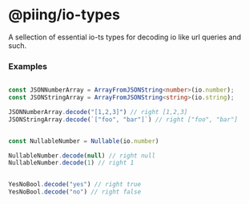 # @piing/io-types

A sellection of essential io-ts types for decoding io like url queries and such.

### Examples

```typescript

const JSONNumberArray = ArrayFromJSONString<number>(io.number);
const JSONStringArray = ArrayFromJSONString<string>(io.string);

JSONNumberArray.decode("[1,2,3]") // right [1,2,3]
JSONStringArray.decode(`["foo", "bar"]`) // right ["foo", "bar"]


const NullableNumber = Nullable(io.number)

NullableNumber.decode(null) // right null
NullableNumber.decode(1) // right 1


YesNoBool.decode("yes") // right true
YesNoBool.decode("no") // right false


```

